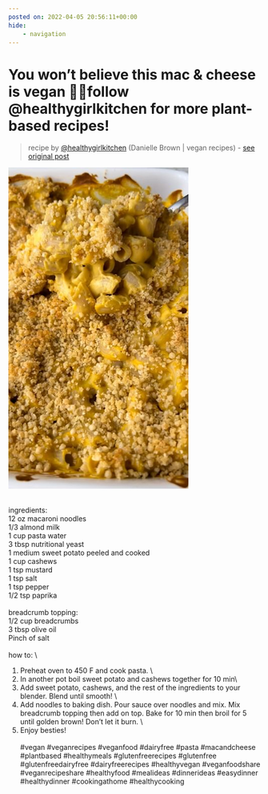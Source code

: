 ```yaml
---
posted on: 2022-04-05 20:56:11+00:00
hide:
    - navigation
---
```


# You won’t believe this mac & cheese is vegan 🧀✨follow @healthygirlkitchen for more plant-based recipes!  

> recipe by [@healthygirlkitchen](https://www.instagram.com/healthygirlkitchen/) 
(Danielle Brown | vegan recipes) - [see original post](https://instagram.com/p/Cb-8k1fpz2D)

![](../img/healthygirlkitchen_05-04-2022_2004.png)

\
ingredients:\
12 oz macaroni noodles \
1/3 almond milk\
1 cup pasta water\
3 tbsp nutritional yeast\
1 medium sweet potato peeled and cooked\
1 cup cashews \
1 tsp mustard\
1 tsp salt\
1 tsp pepper \
1/2 tsp paprika\
\
breadcrumb topping:\
1/2 cup breadcrumbs\
3 tbsp olive oil \
Pinch of salt \
\
how to: \
1. Preheat oven to 450 F and cook pasta. \
2. In another pot boil sweet potato and cashews together for 10 min\
3. Add sweet potato, cashews, and the rest of the ingredients to your blender. Blend until smooth! \
4. Add noodles to baking dish. Pour sauce over noodles and mix. Mix breadcrumb topping then add on top. Bake for 10 min then broil for 5 until golden brown! Don’t let it burn. \
5. Enjoy besties! \
\
\#vegan \#veganrecipes \#veganfood \#dairyfree \#pasta \#macandcheese \#plantbased \#healthymeals \#glutenfreerecipes \#glutenfree \#glutenfreedairyfree \#dairyfreerecipes \#healthyvegan \#veganfoodshare \#veganrecipeshare \#healthyfood \#mealideas \#dinnerideas \#easydinner \#healthydinner \#cookingathome \#healthycooking 